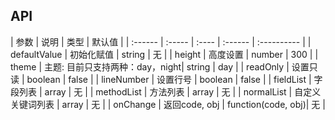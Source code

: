 ## API
|    参数   | 说明    | 类型    |  默认值         |
| :------  | :----- | :----   | :------ | :---------- |
| defaultValue  | 初始化赋值 | string  |  无         |
| height     | 高度设置  | number  |  300         |
| theme    |  主题: 目前只支持两种：day，night| string  |  day      |
| readOnly   |   设置只读     | boolean |  false    |
| lineNumber |    设置行号    | boolean |  false       |
| fieldList  |    字段列表 | array   |  无           |
| methodList  |   方法列表  | array   |  无          |
| normalList |    自定义关键词列表  | array   |  无           |
| onChange |   返回code, obj  | function(code, obj)|  无           |

